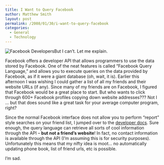 ```yaml
---
title: I Want to Query Facebook
author: Matthew Smith
layout: post
permalink: /2008/01/30/i-want-to-query-facebook
categories:
  - General
  - Technology
---
```

<img src="http://archive.digivation.net/wp-content/uploads/2008/01/facebook_developers.gif" class="right" alt="Facebook Developers" />But I can&#8217;t. Let me explain.

Facebook offers a developer API that allows programmers to use the data stored by Facebook. One of the neat features is called &#8220;Facebook Query Language,&#8221; and allows you to execute queries on the data provided by Facebook, as if it were a giant database (oh, wait, it is). Earlier this afternoon I was wishing I could gather a list of all my friends and their website URLs (if any). Since many of my friends are on Facebook, I figured that Facebook would be a great place to start. But who wants to click through 600+ Facebook profiles copying down website addresses??? Not I &#8230; but that does sound like a great task for your average computer program, right?

Since the normal Facebook interface does not allow you to perform &#8220;report&#8221; style searches on your friend list, I jumped over to the [developer docs][1]. Sure enough, the query language can retrieve all sorts of cool information through the API &#8211; **but not a friend&#8217;s website**! In fact, no contact information is available through the API (I&#8217;m assuming this is for security purposes). Unfortunately this means that my nifty idea is moot&#8230; no automatically updating phone book, list of friend urls, etc is possible.

I&#8217;m sad.

 [1]: http://developer.facebook.com